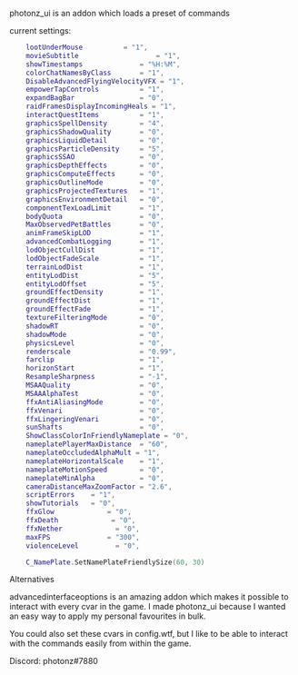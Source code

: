 photonz_ui is an addon which loads a preset of commands

current settings:

```lua
    lootUnderMouse          = "1",
    movieSubtitle                   = "1",
    showTimestamps              = "%H:%M",
    colorChatNamesByClass       = "1", 
    DisableAdvancedFlyingVelocityVFX = "1",
    empowerTapControls          = "1",
    expandBagBar                = "0",
    raidFramesDisplayIncomingHeals = "1",
    interactQuestItems          = "1",
    graphicsSpellDensity        = "4",
    graphicsShadowQuality       = "0",
    graphicsLiquidDetail        = "0",
    graphicsParticleDensity     = "5",
    graphicsSSAO                = "0",
    graphicsDepthEffects        = "0",
    graphicsComputeEffects      = "0",
    graphicsOutlineMode         = "0",
    graphicsProjectedTextures   = "1",
    graphicsEnvironmentDetail   = "0",
    componentTexLoadLimit       = "1",
    bodyQuota                   = "0",
    MaxObservedPetBattles       = "0",
    animFrameSkipLOD            = "1",
    advancedCombatLogging       = "1",
    lodObjectCullDist           = "1",
    lodObjectFadeScale          = "1",
    terrainLodDist              = "1",
    entityLodDist               = "5",
    entityLodOffset             = "5",
    groundEffectDensity         = "1",
    groundEffectDist            = "1",
    groundEffectFade            = "1",
    textureFilteringMode        = "0", 
    shadowRT                    = "0",
    shadowMode                  = "0",
    physicsLevel                = "0",
    renderscale                 = "0.99",
    farclip                     = "1",
    horizonStart                = "1",
    ResampleSharpness           = "-1",
    MSAAQuality                 = "0",
    MSAAAlphaTest               = "0",
    ffxAntiAliasingMode         = "0",
    ffxVenari                   = "0",
    ffxLingeringVenari          = "0",
    sunShafts                   = "0",
    ShowClassColorInFriendlyNameplate = "0",
    nameplatePlayerMaxDistance  = "60",
    nameplateOccludedAlphaMult = "1",
    nameplateHorizontalScale    = "1",
    nameplateMotionSpeed        = "0",
    nameplateMinAlpha           = "0",
    cameraDistanceMaxZoomFactor = "2.6", 
    scriptErrors    = "1",
    showTutorials   = "0",
    ffxGlow             = "0", 
    ffxDeath             = "0", 
    ffxNether             = "0", 
    maxFPS              = "300",
    violenceLevel         = "0", 

    C_NamePlate.SetNamePlateFriendlySize(60, 30)

```

Alternatives

advancedinterfaceoptions is an amazing addon which makes it possible to interact with every cvar in the game. I made photonz_ui because I wanted an easy way to apply my personal favourites in bulk.

You could also set these cvars in config.wtf, but I like to be able to interact with the commands easily from within the game.

Discord: photonz#7880

